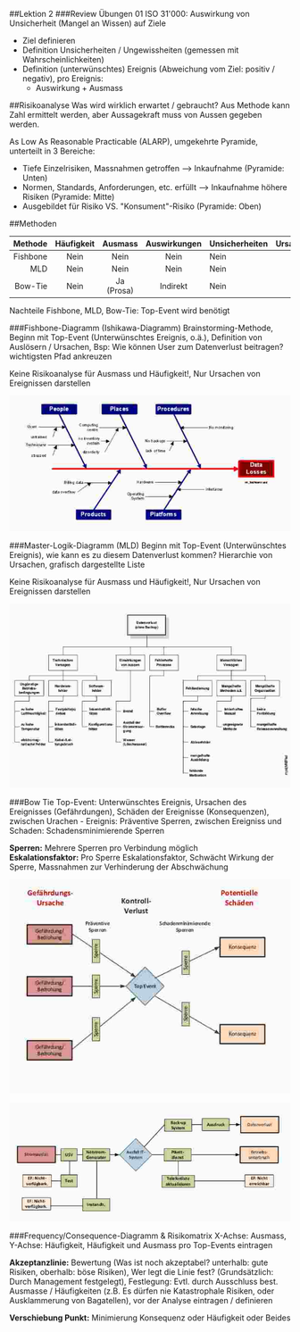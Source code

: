 ##Lektion 2
###Review Übungen 01
ISO 31'000: Auswirkung von Unsicherheit (Mangel an Wissen) auf Ziele
  - Ziel definieren
  - Definition Unsicherheiten / Ungewissheiten (gemessen mit Wahrscheinlichkeiten)
  - Definition (unterwünschtes) Ereignis (Abweichung vom Ziel: positiv / negativ), pro Ereignis:
    - Auswirkung + Ausmass


##Risikoanalyse
Was wird wirklich erwartet / gebraucht? Aus Methode kann Zahl ermittelt werden, aber Aussagekraft muss von Aussen gegeben werden.

As Low As Reasonable Practicable (ALARP), umgekehrte Pyramide, unterteilt in 3 Bereiche:
  - Tiefe Einzelrisiken, Massnahmen getroffen --> Inkaufnahme (Pyramide: Unten)
  - Normen, Standards, Anforderungen, etc. erfüllt --> Inkaufnahme höhere Risiken (Pyramide: Mitte)
  - Ausgebildet für Risiko VS. "Konsument"-Risiko (Pyramide: Oben)


##Methoden

|  Methode | Häufigkeit |  Ausmass   | Auswirkungen | Unsicherheiten | Ursachen |
|---------:|:----------:|:----------:|:------------:|:---------------|---------:|
| Fishbone |    Nein    |    Nein    |     Nein     | Nein           |       Ja |
|      MLD |    Nein    |    Nein    |     Nein     | Nein           |       Ja |
|  Bow-Tie |    Nein    | Ja (Prosa) |   Indirekt   | Nein           |       Ja |


Nachteile Fishbone, MLD, Bow-Tie: Top-Event wird benötigt


###Fishbone-Diagramm (Ishikawa-Diagramm)
Brainstorming-Methode, Beginn mit Top-Event (Unterwünschtes Ereignis, o.ä.), Definition von Auslösern / Ursachen, Bsp: Wie können User zum Datenverlust beitragen? wichtigsten Pfad ankreuzen

Keine Risikoanalyse für Ausmass und Häufigkeit!, Nur Ursachen von Ereignissen darstellen

![](./Grafiken/02_Methoden_Fishbone_Diagramm.jpg)


###Master-Logik-Diagramm (MLD)
Beginn mit Top-Event (Unterwünschtes Ereignis), wie kann es zu diesem Datenverlust kommen? Hierarchie von Ursachen, grafisch dargestellte Liste

Keine Risikoanalyse für Ausmass und Häufigkeit!, Nur Ursachen von Ereignissen darstellen

![](./Grafiken/02_Methoden_MLD_Diagramm.jpg)

###Bow Tie
Top-Event: Unterwünschtes Ereignis, Ursachen des Ereignisses (Gefährdungen), Schäden der Ereignisse (Konsequenzen), zwischen Urachen - Ereignis: Präventive Sperren, zwischen Ereigniss und Schaden: Schadensminimierende Sperren

**Sperren:** Mehrere Sperren pro Verbindung möglich  
**Eskalationsfaktor:** Pro Sperre Eskalationsfaktor, Schwächt Wirkung der Sperre, Massnahmen zur Verhinderung der Abschwächung


![](./Grafiken/02_Methoden_BowTie_Diagramm.jpg)

![](./Grafiken/02_Methoden_BowTie_mitEF_Diagramm.jpg)


###Frequency/Consequence-Diagramm & Risikomatrix
X-Achse: Ausmass, Y-Achse: Häufigkeit, Häufigkeit und Ausmass pro Top-Events eintragen

**Akzeptanzlinie:**
Bewertung (Was ist noch akzeptabel? unterhalb: gute Risiken, oberhalb: böse Risiken), Wer legt die Linie fest? (Grundsätzlich: Durch Management festgelegt), Festlegung: Evtl. durch Ausschluss best. Ausmasse / Häufigkeiten (z.B. Es dürfen nie Katastrophale Risiken, oder Ausklammerung von Bagatellen), vor der Analyse eintragen / definieren

**Verschiebung Punkt:** Minimierung Konsequenz oder Häufigkeit oder Beides
